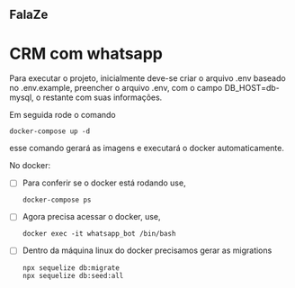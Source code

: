 ## FalaZe

# CRM com whatsapp

Para executar o projeto, inicialmente deve-se criar o arquivo .env baseado no .env.example, preencher o arquivo .env, com o campo DB_HOST=db-mysql, o restante com suas informações.

Em seguida rode o comando

```
docker-compose up -d
```

esse comando gerará as imagens e executará o docker automaticamente.

No docker:

- [ ] Para conferir se o docker está rodando use,

  ```
  docker-compose ps
  ```

- [ ] Agora precisa acessar o docker, use,

  ```
  docker exec -it whatsapp_bot /bin/bash
  ```

- [ ] Dentro da máquina linux do docker precisamos gerar as migrations

  ```
  npx sequelize db:migrate
  npx sequelize db:seed:all
  ```
